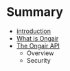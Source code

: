 # Summary

* [introduction](README.md)
* [What is Ongair](chapter1.md)
* [The Ongair API](ongairAPI.md)
   * Overview
   * Security

